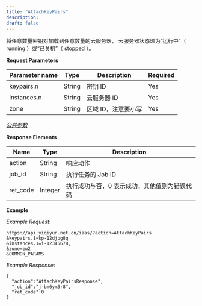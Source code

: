 ```yaml
---
title: "AttachKeyPairs"
description: 
draft: false
---
```




将任意数量密钥对加载到任意数量的云服务器， 云服务器状态须为“运行中”（ running ）或“已关机”（ stopped ）。

**Request Parameters**

| Parameter name | Type | Description | Required |
| --- | --- | --- | --- |
| keypairs.n | String | 密钥 ID | Yes |
| instances.n | String | 云服务器 ID | Yes |
| zone | String | 区域 ID，注意要小写 | Yes |

[_公共参数_](../../../parameters/)

**Response Elements**

| Name | Type | Description |
| --- | --- | --- |
| action | String | 响应动作 |
| job_id | String | 执行任务的 Job ID |
| ret_code | Integer | 执行成功与否，0 表示成功，其他值则为错误代码 |

**Example**

_Example Request_:

```
https://api.yiqiyun.net.cn/iaas/?action=AttachKeyPairs
&keypairs.1=kp-12djpg8q
&instances.1=i-12345678,
&zone=zw2
&COMMON_PARAMS
```

_Example Response_:

```
{
  "action":"AttachKeyPairsResponse",
  "job_id":"j-bm6ym3r8",
  "ret_code":0
}
```
